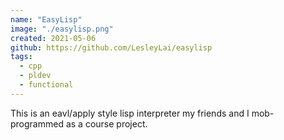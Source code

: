 ```yaml
---
name: "EasyLisp"
image: "./easylisp.png"
created: 2021-05-06
github: https://github.com/LesleyLai/easylisp
tags:
  - cpp
  - pldev
  - functional
---
```


This is an eavl/apply style lisp interpreter my friends and I mob-programmed as a course project.
